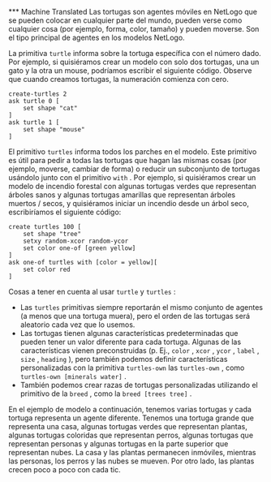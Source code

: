 ﻿*** Machine Translated
Las tortugas son agentes móviles en NetLogo que se pueden colocar en cualquier parte del mundo, pueden verse como cualquier cosa (por ejemplo, forma, color, tamaño) y pueden moverse. Son el tipo principal de agentes en los modelos NetLogo.

La primitiva `turtle` informa sobre la tortuga específica con el número dado. Por ejemplo, si quisiéramos crear un modelo con solo dos tortugas, una un gato y la otra un mouse, podríamos escribir el siguiente código. Observe que cuando creamos tortugas, la numeración comienza con cero.



```
create-turtles 2
ask turtle 0 [
	set shape "cat"
]
ask turtle 1 [
	set shape "mouse"
]
```


El primitivo `turtles` informa todos los parches en el modelo. Este primitivo es útil para pedir a todas las tortugas que hagan las mismas cosas (por ejemplo, moverse, cambiar de forma) o reducir un subconjunto de tortugas usándolo junto con el primitivo `with` . Por ejemplo, si quisiéramos crear un modelo de incendio forestal con algunas tortugas verdes que representan árboles sanos y algunas tortugas amarillas que representan árboles muertos / secos, y quisiéramos iniciar un incendio desde un árbol seco, escribiríamos el siguiente código:



```
create turtles 100 [
	set shape "tree"
	setxy random-xcor random-ycor
	set color one-of [green yellow]
]
ask one-of turtles with [color = yellow][
	set color red
]
```


Cosas a tener en cuenta al usar `turtle` y `turtles` :

- Las `turtles` primitivas siempre reportarán el mismo conjunto de agentes (a menos que una tortuga muera), pero el orden de las tortugas será aleatorio cada vez que lo usemos.
- Las tortugas tienen algunas características predeterminadas que pueden tener un valor diferente para cada tortuga. Algunas de las características vienen preconstruidas (p. Ej., `color` , `xcor` , `ycor` , `label` , `size` , `heading` ), pero también podemos definir características personalizadas con la primitiva `turtles-own` las `turtles-own` , como `turtles-own [minerals water]` .
- También podemos crear razas de tortugas personalizadas utilizando el primitivo de la `breed` , como la `breed [trees tree]` .


En el ejemplo de modelo a continuación, tenemos varias tortugas y cada tortuga representa un agente diferente. Tenemos una tortuga grande que representa una casa, algunas tortugas verdes que representan plantas, algunas tortugas coloridas que representan perros, algunas tortugas que representan personas y algunas tortugas en la parte superior que representan nubes. La casa y las plantas permanecen inmóviles, mientras las personas, los perros y las nubes se mueven. Por otro lado, las plantas crecen poco a poco con cada tic.